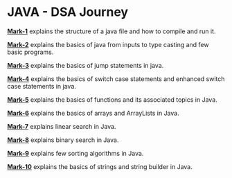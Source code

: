 # JAVA - DSA Journey

<b>[Mark-1](./Mark-1/README.md)</b> explains the structure of a java file and how to compile and run it.

<b>[Mark-2](./Mark-2/README.md)</b> explains the basics of java from inputs to type casting and few basic programs.

<b>[Mark-3](./Mark-3/README.md)</b> explains the basics of jump statements in java.

<b>[Mark-4](./Mark-4/README.md)</b> explains the basics of switch case statements and enhanced switch case statements in java.

<b>[Mark-5](./Mark-5/README.md)</b> explains the basics of functions and its associated topics in Java.

<b>[Mark-6](./Mark-6/README.md)</b> explains the basics of arrays and ArrayLists in Java.

<b>[Mark-7](./Mark-7/README.md)</b> explains linear search in Java.

<b>[Mark-8](./Mark-8/README.md)</b> explains binary search in Java.

<b>[Mark-9](./Mark-9/README.md)</b> explains few sorting algorithms in Java.

<b>[Mark-10](./Mark-10/README.md)</b> explains the basics of strings and string builder in Java.